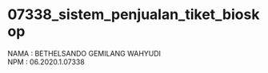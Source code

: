# 07338_sistem_penjualan_tiket_bioskop
NAMA : BETHELSANDO GEMILANG WAHYUDI <br>
NPM : 06.2020.1.07338
